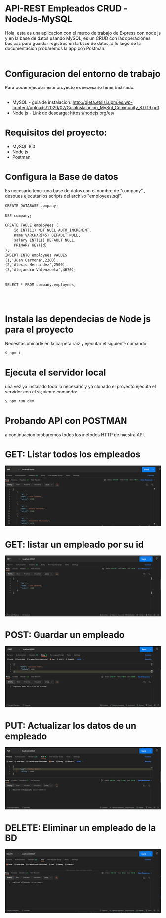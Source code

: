 # API-REST Empleados CRUD -NodeJs-MySQL
Hola, esta es una aplicacion con el marco de trabajo de Express con node js y en la base de datos usando MySQL, es un CRUD con las operaciones basicas para guardar registros en la base de datos, a lo largo de la documentacion probaremos la app con Postman.
<br>
<br>

# Configuracion del entorno de trabajo
Para poder ejecutar este proyecto es necesario tener instalado:<br><br>
- MySQL - guia de instalacion: http://gieta.etsisi.upm.es/wp-content/uploads/2020/02/GuiaInstalacion_MySql_Community_8.0.19.pdf <br>
- Node js - Link de descarga: https://nodejs.org/es/ <br>
# Requisitos del proyecto: <br>
- MySQL 8.0 <br>
- Node js <br>
- Postman <br>
# Configura la Base de datos
Es necesario tener una base de datos con el nombre de "company" , despues ejecutar los scripts del archivo "employees.sql".
```
CREATE DATABASE company;

USE company;

CREATE TABLE employees (
	id INT(11) NOT NULL AUTO_INCREMENT,
    name VARCHAR(45) DEFAULT NULL,
    salary INT(11) DEFAULT NULL,
    PRIMARY KEY(id)
);
INSERT INTO employees VALUES 
(1,'Juan Carmona',2200),
(2,'Alexis Hernandez',2500),
(3,'Alejandro Valenzuela',4670);


SELECT * FROM company.employees;

```
<br><br>

# Instala las dependecias de Node js para el proyecto
Necesitas ubicarte en la carpeta raiz y ejecutar el siguiente comando:
```
$ npm i

```
# Ejecuta el servidor local
una vez ya instalado todo lo necesario y ya clonado el proyecto ejecuta el servidor con el siguiente comando:
```
$ npm run dev
```

# Probando API con POSTMAN
a continuacion probaremos todos los metodos HTTP de nuestra API.

# GET: Listar todos los empleados
![Listar todos los empleados](https://github.com/Carranza12/Api-restful-node-MySQL/blob/master/photos%20github/get%20employees.PNG)

# GET: listar un empleado por su id
![Listar un cliente](https://github.com/Carranza12/Api-restful-node-MySQL/blob/master/photos%20github/get%20employee.PNG)
# POST: Guardar un empleado
![guardar un empleado](https://github.com/Carranza12/Api-restful-node-MySQL/blob/master/photos%20github/post%20employee.PNG)
# PUT: Actualizar los datos de un empleado
![actualizar un cliente](https://github.com/Carranza12/Api-restful-node-MySQL/blob/master/photos%20github/put%20employee.PNG)
# DELETE: Eliminar un empleado de la BD
![eliminar un cliente](https://github.com/Carranza12/Api-restful-node-MySQL/blob/master/photos%20github/delete%20employee.PNG)